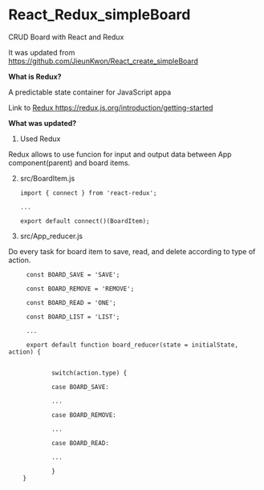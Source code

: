 # React_Redux_simpleBoard

CRUD Board with React and Redux

It was updated from https://github.com/JieunKwon/React_create_simpleBoard

<b> What is Redux? </b>

A predictable state container for JavaScript appa

Link to <a href='https://redux.js.org/introduction/getting-started'>Redux https://redux.js.org/introduction/getting-started </a>



<b> What was updated? </b>

1. Used Redux

Redux allows to use funcion for input and output data between App component(parent) and board items.
 
        
2. src/BoardItem.js 
       
       import { connect } from 'react-redux';
       
       ...
       
       export default connect()(BoardItem);
       
       
3. src/App_reducer.js

Do every task for board item to save, read, and delete according to type of action.

        
         const BOARD_SAVE = 'SAVE';

         const BOARD_REMOVE = 'REMOVE';

         const BOARD_READ = 'ONE';

         const BOARD_LIST = 'LIST';

         ...

         export default function board_reducer(state = initialState, action) {


                switch(action.type) {

                case BOARD_SAVE:

                ...

                case BOARD_REMOVE:

                ...

                case BOARD_READ:

                ...

                }
        }        
               

